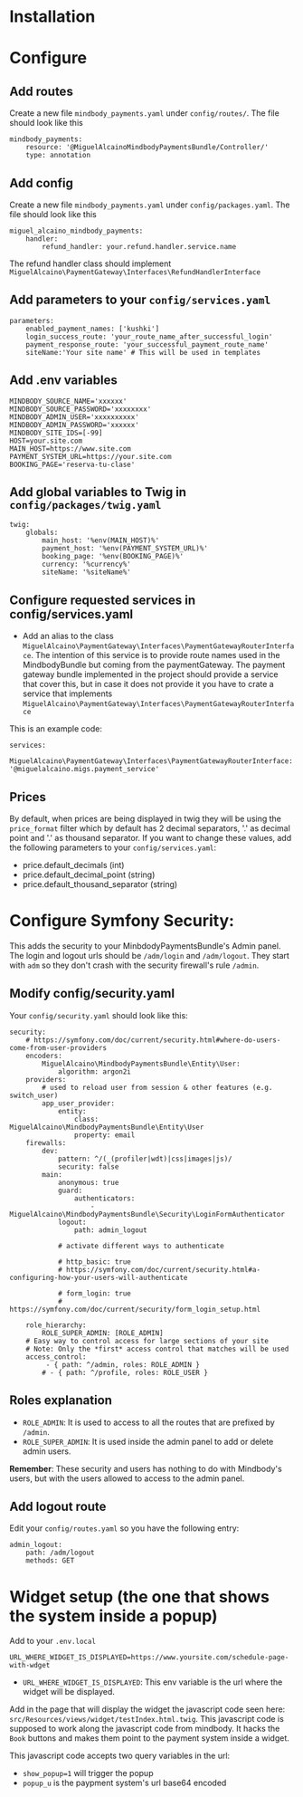 Installation
========

Configure
=======
Add routes
-------- 
Create a new file `mindbody_payments.yaml` under `config/routes/`. The file should look like this

```
mindbody_payments:
    resource: '@MiguelAlcainoMindbodyPaymentsBundle/Controller/'
    type: annotation
```

Add config
-------
Create a new file `mindbody_payments.yaml` under `config/packages.yaml`. The file should look like this

```
miguel_alcaino_mindbody_payments:
    handler:
        refund_handler: your.refund.handler.service.name
```
The refund handler class should implement `MiguelAlcaino\PaymentGateway\Interfaces\RefundHandlerInterface`

Add parameters to your `config/services.yaml`
---------
```
parameters:
    enabled_payment_names: ['kushki']
    login_success_route: 'your_route_name_after_successful_login'
    payment_response_route: 'your_successful_payment_route_name'
    siteName:'Your site name' # This will be used in templates
```

Add .env variables
----------

```
MINDBODY_SOURCE_NAME='xxxxxx'
MINDBODY_SOURCE_PASSWORD='xxxxxxxx'
MINDBODY_ADMIN_USER='xxxxxxxxxx'
MINDBODY_ADMIN_PASSWORD='xxxxxx'
MINDBODY_SITE_IDS=[-99]
HOST=your.site.com
MAIN_HOST=https://www.site.com
PAYMENT_SYSTEM_URL=https://your.site.com
BOOKING_PAGE='reserva-tu-clase'
```

Add global variables to Twig in `config/packages/twig.yaml`
----------------
```
twig:
    globals:
        main_host: '%env(MAIN_HOST)%'
        payment_host: '%env(PAYMENT_SYSTEM_URL)%'
        booking_page: '%env(BOOKING_PAGE)%'
        currency: '%currency%'
        siteName: '%siteName%'
```

Configure requested services in config/services.yaml
-----------
 - Add an alias to the class `MiguelAlcaino\PaymentGateway\Interfaces\PaymentGatewayRouterInterface`.
  The intention of this service is to provide route names used in the MindbodyBundle but coming from the 
  paymentGateway. The payment gateway bundle implemented in the project should provide a service that cover 
  this, but in case it does not provide it you have to crate a service 
  that implements `MiguelAlcaino\PaymentGateway\Interfaces\PaymentGatewayRouterInterface`
 
 This is an example code:
 ```
 services:
     MiguelAlcaino\PaymentGateway\Interfaces\PaymentGatewayRouterInterface: '@miguelalcaino.migs.payment_service'
 ```

Prices
------
By default, when prices are being displayed in twig they will be using the `price_format` filter which by default has 2 decimal separators, 
'.' as decimal point and '.' as thousand separator. If you want to change these values, add the following parameters to your `config/services.yaml`:
 - price.default_decimals (int)
 - price.default_decimal_point (string)
 - price.default_thousand_separator (string)

Configure Symfony Security:
======================

This adds the security to your MinbdodyPaymentsBundle's Admin panel. The login and logout urls should be `/adm/login` 
and `/adm/logout`. They start with `adm` so they don't crash with the security firewall's rule `/admin`.

Modify config/security.yaml
-------
Your `config/security.yaml` should look like this:
```
security:
    # https://symfony.com/doc/current/security.html#where-do-users-come-from-user-providers
    encoders:
        MiguelAlcaino\MindbodyPaymentsBundle\Entity\User:
            algorithm: argon2i
    providers:
        # used to reload user from session & other features (e.g. switch_user)
        app_user_provider:
            entity:
                class: MiguelAlcaino\MindbodyPaymentsBundle\Entity\User
                property: email
    firewalls:
        dev:
            pattern: ^/(_(profiler|wdt)|css|images|js)/
            security: false
        main:
            anonymous: true
            guard:
                authenticators:
                    - MiguelAlcaino\MindbodyPaymentsBundle\Security\LoginFormAuthenticator
            logout:
                path: admin_logout

            # activate different ways to authenticate

            # http_basic: true
            # https://symfony.com/doc/current/security.html#a-configuring-how-your-users-will-authenticate

            # form_login: true
            # https://symfony.com/doc/current/security/form_login_setup.html

    role_hierarchy:
        ROLE_SUPER_ADMIN: [ROLE_ADMIN]
    # Easy way to control access for large sections of your site
    # Note: Only the *first* access control that matches will be used
    access_control:
         - { path: ^/admin, roles: ROLE_ADMIN }
        # - { path: ^/profile, roles: ROLE_USER }
```

Roles explanation
-----------------
 - `ROLE_ADMIN`: It is used to access to all the routes that are prefixed by `/admin`.
 - `ROLE_SUPER_ADMIN`: It is used inside the admin panel to add or delete admin users.

**Remember**: These security and users has nothing to do with Mindbody's users, but with the users allowed to access to the admin panel.

Add logout route
----------
Edit your `config/routes.yaml` so you have the following entry:
```
admin_logout:
    path: /adm/logout
    methods: GET
```

Widget setup (the one that shows the system inside a popup)
================
Add to your `.env.local` 

```
URL_WHERE_WIDGET_IS_DISPLAYED=https://www.yoursite.com/schedule-page-with-wdget
```
- `URL_WHERE_WIDGET_IS_DISPLAYED`: This env variable is the url where the widget will be displayed.

Add in the page that will display the widget the javascript code seen here: `src/Resources/views/widget/testIndex.html.twig`.
This javascript code is supposed to work along the javascript code from mindbody. It hacks the `Book` buttons and makes them point
to the payment system inside a widget.


This javascript code accepts two query variables in the url:

 - `show_popup=1` will trigger the popup
 - `popup_u` is the paypment system's url base64 encoded